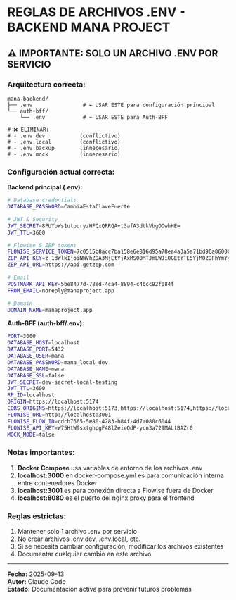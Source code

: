 # REGLAS DE ARCHIVOS .ENV - BACKEND MANA PROJECT

## ⚠️ IMPORTANTE: SOLO UN ARCHIVO .ENV POR SERVICIO

### Arquitectura correcta:
```
mana-backend/
├── .env                # ← USAR ESTE para configuración principal
└── auth-bff/
    └── .env            # ← USAR ESTE para Auth-BFF

# ❌ ELIMINAR:
# - .env.dev           (conflictivo)
# - .env.local         (conflictivo)
# - .env.backup        (innecesario)
# - .env.mock          (innecesario)
```

### Configuración actual correcta:

**Backend principal (.env):**
```bash
# Database credentials
DATABASE_PASSWORD=CambiaEstaClaveFuerte

# JWT & Security
JWT_SECRET=8PUYoWs1utporyzHFQxQRRQA+t3afA3dtkVbgOOwhHE=
JWT_TTL=3600

# Flowise & ZEP tokens
FLOWISE_SERVICE_TOKEN=7c0515b8acc7ba158e6e816d95a78ea4a3a5a71bd96a0600b447c2b5e4b83ab3
ZEP_API_KEY=z_1dWlkIjoiNWVhZDA3MjEtYjAxMS00MTJmLWJiOGEtYTE5YjM0ZDFhYmYyIn0.1wrMLvx5EHc6SjxpeNAV5tK4i-uNfZ8kEnVsLVQ6ZwsRRGU2vbsQ-VLA3TlKnAK7fJzo5bdj6wKNo6Lt4yk3KA
ZEP_API_URL=https://api.getzep.com

# Email
POSTMARK_API_KEY=5be8477d-78ed-4ca4-8894-c4bcc92f084f
FROM_EMAIL=noreply@manaproject.app

# Domain
DOMAIN_NAME=manaproject.app
```

**Auth-BFF (auth-bff/.env):**
```bash
PORT=3000
DATABASE_HOST=localhost
DATABASE_PORT=5432
DATABASE_USER=mana
DATABASE_PASSWORD=mana_local_dev
DATABASE_NAME=mana
DATABASE_SSL=false
JWT_SECRET=dev-secret-local-testing
JWT_TTL=3600
RP_ID=localhost
ORIGIN=https://localhost:5174
CORS_ORIGINS=https://localhost:5173,https://localhost:5174,https://localhost:5175,https://localhost:5176,https://localhost:5177,https://localhost:5178,https://localhost:5179,https://manaproject.app
FLOWISE_URL=http://localhost:3001
FLOWISE_FLOW_ID=cdcb7665-5e80-4283-b84f-4d7a080c6044
FLOWISE_API_KEY=W75HtW9sxtghpgF48lZeieOdP-ycn3a729MALtBAZr0
MOCK_MODE=false
```

### Notas importantes:
1. **Docker Compose** usa variables de entorno de los archivos .env
2. **localhost:3000** en docker-compose.yml es para comunicación interna entre contenedores Docker
3. **localhost:3001** es para conexión directa a Flowise fuera de Docker
4. **localhost:8080** es el puerto del nginx proxy para el frontend

### Reglas estrictas:
1. Mantener solo 1 archivo .env por servicio
2. No crear archivos .env.dev, .env.local, etc.
3. Si se necesita cambiar configuración, modificar los archivos existentes
4. Documentar cualquier cambio en este archivo

---
**Fecha:** 2025-09-13  
**Autor:** Claude Code  
**Estado:** Documentación activa para prevenir futuros problemas